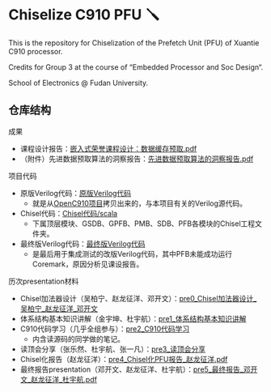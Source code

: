# Chiselize C910 PFU 🪛

This is the repository for Chiselization of the Prefetch Unit (PFU) of Xuantie C910 processor.

Credits for Group 3 at the course of “Embedded Processor and Soc Design“.

School of Electronics @ Fudan University.

## 仓库结构

成果

- 课程设计报告：[嵌入式荣誉课程设计：数据缓存预取.pdf](./嵌入式荣誉课程设计：数据缓存预取.pdf)
- （附件）先进数据预取算法的洞察报告：[先进数据预取算法的洞察报告.pdf](./先进数据预取算法的洞察报告.pdf)

项目代码

- 原版Verilog代码：[原版Verilog代码](./原版Verilog代码/)
  - 就是从[OpenC910项目](https://github.com/XUANTIE-RV/openc910)拷贝出来的，与本项目有关的Verilog源代码。
- Chisel代码：[Chisel代码/scala](./Chisel代码/scala/)
  - 下属顶层模块、GSDB、GPFB、PMB、SDB、PFB各模块的Chisel工程文件夹。
- 最终版Verilog代码：[最终版Verilog代码](./最终版Verilog代码/)
  - 是最后用于集成测试的改版Verilog代码，其中PFB未能成功运行Coremark，原因分析见课设报告。

历次presentation材料

- Chisel加法器设计（吴柏宁、赵龙征洋、邓开文）：[pre0\_Chisel加法器设计\_吴柏宁\_赵龙征洋\_邓开文](./pre0_Chisel加法器设计_吴柏宁_赵龙征洋_邓开文/)
- 体系结构基本知识讲解（金宇坤、杜宇航）：[pre1\_体系结构基本知识讲解](./pre1_体系结构基本知识讲解/)
- C910代码学习（几乎全组参与）：[pre2\_C910代码学习](./pre2_C910代码学习/)
  - 内含读源码的同学做的笔记。
- 读顶会分享（张乐然、杜宇航、张一凡）：[pre3\_读顶会分享](./pre3_读顶会分享/)
- Chisel化报告（赵龙征洋）：[pre4\_Chisel化PFU报告\_赵龙征洋.pdf](./pre4_Chisel化PFU报告_赵龙征洋.pdf)
- 最终报告presentation（邓开文、赵龙征洋、杜宇航）：[pre5\_最终报告\_邓开文\_赵龙征洋\_杜宇航.pdf](./pre5_最终报告_邓开文_赵龙征洋_杜宇航.pdf)